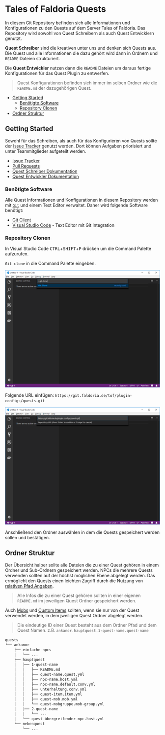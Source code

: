 # Tales of Faldoria Quests

In diesem Git Repository befinden sich alle Informationen und Konfigurationen zu den Quests auf dem Server Tales of Faldoria. Das Repository wird sowohl von Quest Schreibern als auch Quest Entwicklern genutzt.

**Quest Schreiber** sind die kreativen unter uns und denken sich Quests aus. Die Quest und alle Informationen die dazu gehört wird dann in Ordnern und `README` Dateien strukturiert.

Die **Quest Entwickler** nutzen dann die `README` Dateien um daraus fertige Konfigurationen für das Quest Plugin zu entwerfen.

> Quest Konfigurationen befinden sich immer im selben Ordner wie die `README.md` der dazugehörigen Quest.

- [Getting Started](#getting-started)
    - [Benötigte Software](#benötigte-software)
    - [Repository Clonen](#repository-clonen)
- [Ordner Struktur](#ordner-struktur)

## Getting Started

Sowohl für das Schreiben, als auch für das Konfigurieren von Quests sollte der [Issue Tracker](https://git.faldoria.de/tof/plugin-configs/quests/issues) genutzt werden. Dort können Aufgaben priorisiert und unter Teammitglieder aufgeteilt werden.

* [Issue Tracker](https://git.faldoria.de/tof/plugin-configs/quests/issues)
* [Pull Requests](https://git.faldoria.de/tof/plugin-configs/quests/milestones)
* [Quest Schreiber Dokumentation](docs/QUEST-WRITER.md)
* [Quest Entwickler Dokumentation](docs/QUEST-DEVELOPER.md)

### Benötigte Software

Alle Quest Informationen und Konfigurationen in diesem Repository werden mit [`Git`](https://de.wikipedia.org/wiki/Git) und einem Text Editor verwaltet. Daher wird folgende Software benötigt:

* [Git Client](https://git-scm.com/downloads)
* [Visual Studio Code](https://code.visualstudio.com/) - Text Editor mit Git Integration

### Repository Clonen

In Visual Studio Code <kbd>CTRL</kbd>+<kbd>SHIFT</kbd>+<kbd>P</kbd> drücken um die Command Palette aufzurufen.

`Git clone` in die Command Palette eingeben.

![VSCode Git Clone](docs/img/vscode_git_clone.png)

Folgende URL einfügen: `https://git.faldoria.de/tof/plugin-configs/quests.git`

![VSCode Clone URL](docs/img/vscode_git_clone_url.png)

Anschließend den Ordner auswählen in dem die Quests gespeichert werden sollen und bestätigen.

## Ordner Struktur

Der Übersicht halber sollte alle Dateien die zu einer Quest gehören in einem Ordner und Sub-Ordnern gespeichert werden. NPCs die mehrere Quests verwenden sollten auf der höchst möglichen Ebene abgelegt werden. Das ermöglicht den Quests einen leichten Zugriff durch die Nutzung von [relativen Pfad Angaben](docs/QUESt-DEVELOPER.md#relative-pfade).

> Alle Infos die zu einer Quest gehören sollten in einer eigenen `README.md` im jeweiligen Quest Ordner gespeichert werden.

Auch [Mobs](https://git.faldoria.de/tof/plugins/raidcraft/rcmobs) und [Custom Items](https://git.faldoria.de/tof/plugins/raidcraft/rcitems) sollten, wenn sie nur von der Quest verwendet werden, in dem jweiligen Quest Ordner abgelegt werden.

> Die eindeutige ID einer Quest besteht aus dem Ordner Pfad und dem Quest Namen.
> z.B. `ankanor.hauptquest.1-quest-name.quest-name`

```text
quests
└── ankanor
    ├── einfache-npcs
    │   └── ...
    ├── hauptquest
    │   ├── 1-quest-name
    │   │   ├── README.md
    │   │   ├── quest-name.quest.yml
    │   │   ├── npc-name.host.yml
    │   │   ├── npc-name.default.conv.yml
    │   │   ├── unterhaltung.conv.yml
    │   │   ├── quest-item.item.yml
    │   │   ├── quest-mob.mob.yml
    │   │   └── quest-mobgruppe.mob-group.yml
    │   ├── 2-quest-name
    │   │   └── ...
    │   └── quest-übergreifender-npc.host.yml
    └── nebenquest
        └── ...
```